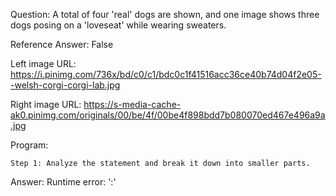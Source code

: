 Question: A total of four 'real' dogs are shown, and one image shows three dogs posing on a 'loveseat' while wearing sweaters.

Reference Answer: False

Left image URL: https://i.pinimg.com/736x/bd/c0/c1/bdc0c1f41516acc36ce40b74d04f2e05--welsh-corgi-corgi-lab.jpg

Right image URL: https://s-media-cache-ak0.pinimg.com/originals/00/be/4f/00be4f898bdd7b080070ed467e496a9a.jpg

Program:

```
Step 1: Analyze the statement and break it down into smaller parts.
```
Answer: Runtime error: ':'

